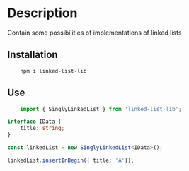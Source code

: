 # Description

Contain some possibilities of implementations of linked lists

## Installation

```shell
    npm i linked-list-lib
```

## Use

```ts
    import { SinglyLinkedList } from 'linked-list-lib';

interface IData {
    title: string;
}

const linkedList = new SinglyLinkedList<IData>();

linkedList.insertInBegin({ title: 'A'});
```